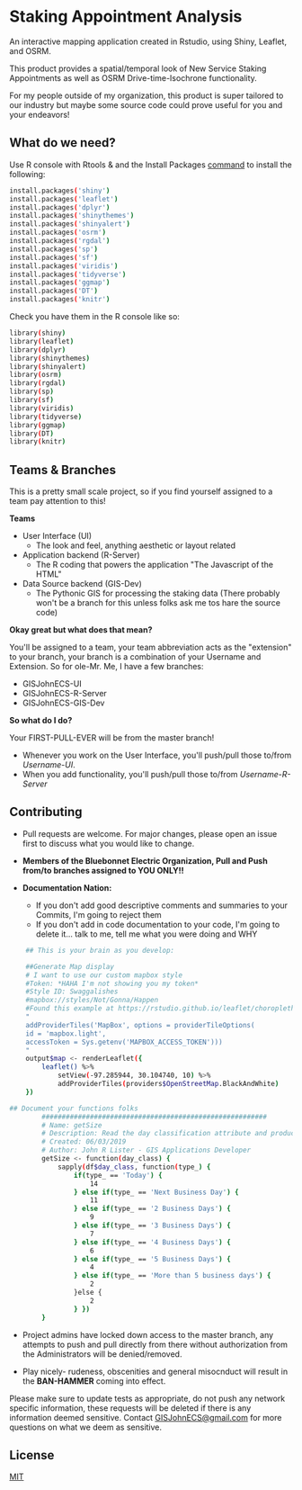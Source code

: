 # Staking Appointment Analysis

An interactive mapping application created in Rstudio, using Shiny, Leaflet, and OSRM. 

This product provides a spatial/temporal look of New Service Staking Appointments as well as OSRM Drive-time-Isochrone functionality.

For my people outside of my organization, this product is super tailored to our industry but maybe some source code could prove useful for you and your endeavors!

## What do we need?

Use R console with Rtools & and the Install Packages [command](https://www.r-bloggers.com/installing-r-packages/) to install the following:

```bash
install.packages('shiny')
install.packages('leaflet')
install.packages('dplyr')
install.packages('shinythemes')
install.packages('shinyalert')
install.packages('osrm')
install.packages('rgdal')
install.packages('sp')
install.packages('sf')
install.packages('viridis')
install.packages('tidyverse')
install.packages('ggmap')
install.packages('DT')
install.packages('knitr')
```

Check you have them in the R console like so:
```bash
library(shiny)
library(leaflet)
library(dplyr)
library(shinythemes)
library(shinyalert)
library(osrm)
library(rgdal)
library(sp)
library(sf)
library(viridis)
library(tidyverse)
library(ggmap)
library(DT)
library(knitr)

```
## Teams & Branches

This is a pretty small scale project, so if you find yourself assigned to a team pay attention to this!

**Teams**
* User Interface (UI)
    * The look and feel, anything aesthetic or layout related
* Application backend (R-Server)
    * The R coding that powers the application "The Javascript of the HTML"
* Data Source backend (GIS-Dev)
    * The Pythonic GIS for processing the staking data (There probably won't be a branch for this unless folks ask me tos hare the source code)

**Okay great but what does that mean?**

You'll be assigned to a team, your team abbreviation acts as the "extension" to your branch, your branch is a combination of your Username and Extension. So for ole-Mr. Me, I have a few branches:

* GISJohnECS-UI 
* GISJohnECS-R-Server
* GISJohnECS-GIS-Dev

**So what do I do?**

Your FIRST-PULL-EVER will be from the master branch! 

* Whenever you work on the User Interface, you'll push/pull those to/from *Username*-*UI*. 
* When you add functionality, you'll push/pull those to/from *Username*-*R-Server* 

## Contributing
* Pull requests are welcome. For major changes, please open an issue first to discuss what you would like to change.

* **Members of the Bluebonnet Electric Organization, Pull and Push from/to branches assigned to 
YOU ONLY!!** 

* **Documentation Nation:**
   * If you don't add good descriptive comments and summaries to your Commits, I'm going to reject them
   * If you don't add in code documentation to your code, I'm going to delete it... talk to me, tell me what you were doing and WHY

  
```bash
    ## This is your brain as you develop:

    ##Generate Map display
    # I want to use our custom mapbox style
    #Token: *HAHA I'm not showing you my token*
    #Style ID: Swaggalishes
    #mapbox://styles/Not/Gonna/Happen
    #Found this example at https://rstudio.github.io/leaflet/choropleths.html:
    "
    addProviderTiles('MapBox', options = providerTileOptions(
    id = 'mapbox.light',
    accessToken = Sys.getenv('MAPBOX_ACCESS_TOKEN')))
    "
    output$map <- renderLeaflet({
        leaflet() %>%
            setView(-97.285944, 30.104740, 10) %>%
            addProviderTiles(providers$OpenStreetMap.BlackAndWhite)
    })

## Document your functions folks
        ########################################################
        # Name: getSize
        # Description: Read the day classification attribute and produce a Marker size variable
        # Created: 06/03/2019
        # Author: John R Lister - GIS Applications Developer
        getSize <- function(day_class) {
            sapply(df$day_class, function(type_) {
                if(type_ == 'Today') {
                    14
                } else if(type_ == 'Next Business Day') {
                    11
                } else if(type_ == '2 Business Days') {
                    9  
                } else if(type_ == '3 Business Days') {
                    7  
                } else if(type_ == '4 Business Days') {
                    6 
                } else if(type_ == '5 Business Days') {
                    4  
                } else if(type_ == 'More than 5 business days') {
                    2  
                }else {
                    2
                } })
        }

```

* Project admins have locked down access to the master branch, any attempts to push and pull directly from there without authorization from the Administrators will be denied/removed.

* Play nicely- rudeness, obscenities and general misocnduct will result in the **BAN-HAMMER** coming into effect.

Please make sure to update tests as appropriate, do not push any network specific information, these requests will be deleted if there is any information deemed sensitive. Contact GISJohnECS@gmail.com for more questions on what we deem as sensitive.

## License
[MIT](https://choosealicense.com/licenses/mit/)
